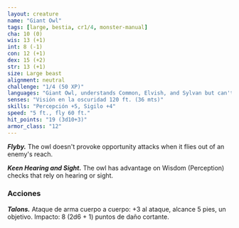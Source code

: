 ```yaml
---
layout: creature
name: "Giant Owl"
tags: [large, bestia, cr1/4, monster-manual]
cha: 10 (0)
wis: 13 (+1)
int: 8 (-1)
con: 12 (+1)
dex: 15 (+2)
str: 13 (+1)
size: Large beast
alignment: neutral
challenge: "1/4 (50 XP)"
languages: "Giant Owl, understands Common, Elvish, and Sylvan but can't speak"
senses: "Visión en la oscuridad 120 ft. (36 mts)"
skills: "Percepción +5, Sigilo +4"
speed: "5 ft., fly 60 ft."
hit_points: "19 (3d10+3)"
armor_class: "12"
---
```


***Flyby.*** The owl doesn't provoke opportunity attacks when it flies out of an enemy's reach.

***Keen Hearing and Sight.*** The owl has advantage on Wisdom (Perception) checks that rely on hearing or sight.

### Acciones

***Talons.*** Ataque de arma cuerpo a cuerpo: +3 al ataque, alcance 5 pies, un objetivo. Impacto: 8 (2d6 + 1) puntos de daño cortante.